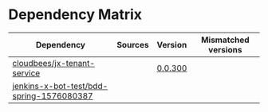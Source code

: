 # Dependency Matrix

Dependency | Sources | Version | Mismatched versions
---------- | ------- | ------- | -------------------
[cloudbees/jx-tenant-service](https://github.com/cloudbees/jx-tenant-service) |  | [0.0.300](https://github.com/cloudbees/jx-tenant-service/releases/tag/v0.0.300) | 
[jenkins-x-bot-test/bdd-spring-1576080387](https://github.com/jenkins-x-bot-test/bdd-spring-1576080387.git) |  | []() | 
